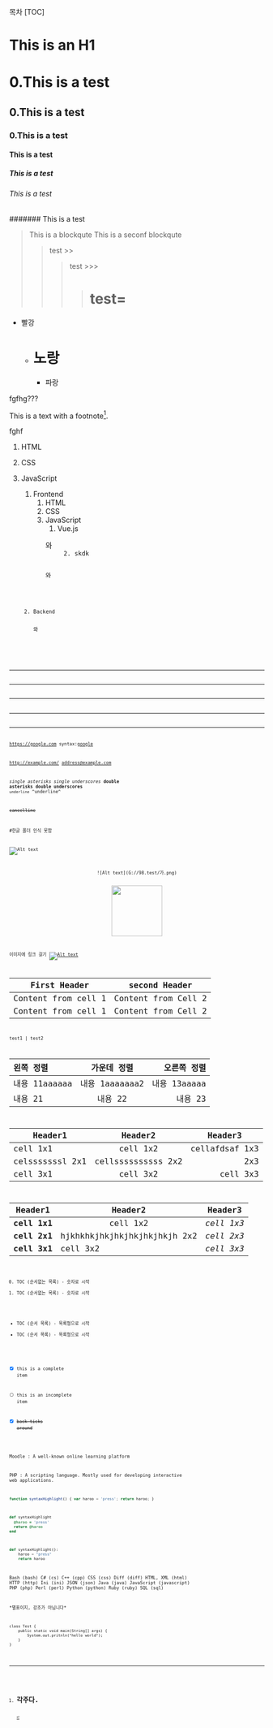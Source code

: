 목차
[TOC]

This is
 an H1
=
# 0.This is a test
## 0.This is a test
### 0.This is a test
#### This is a test
##### This is a test
###### This is a test
####### This is a test

> This is a blockqute
> This is a seconf blockqute
>> test >>
>>> test >>>
>>>> # test=

* 빨강
  * # 노랑
    * 파랑

fgfhg???

This is a text with a
footnote[^1].

[^1]: # 각주다.

fghf

1. HTML
2. CSS
3. JavaScript

    1. Frontend
        1. HTML
        2. CSS
        3. JavaScript
            1. Vue.js
            <pre>와 <code>
                2. skdk
                <pre>와 <code>

    2. Backend
        <pre>와 <code>

------------------------------------
* * *
***
*****
- - -
  https://google.com
  syntax:[google](https://google.com)

  <http://example.com/>
  <address@example.com>



*single asterisks*
_single underscores_
**double asterisks**
__double underscores__
``underline``
^underline^

~~cancelline~~


#한글 폴더 인식 못함

![Alt text](G://가.png)

 <center>![Alt text](G://98.test/가.png)</center>

<center><img width="100px" height="100px" src="G://98.test/가.png"/></center>

이미지에 링크 걸기
[![Alt text](G://98.test/가.png)](https://google.com)


First Header | second Header
------|------
Content from cell 1 | Content from Cell 2
Content from cell 1 | Content from Cell 2

test1 | test2

| 왼쪽 정렬 | 가운데 정렬 | 오른쪽 정렬 |
|:--------|:--------:|--------:|
| 내용 11aaaaaa | 내용 1aaaaaaa2 | 내용 13aaaaa |
| 내용 21 | 내용 22 | 내용 23 |


|  <center>Header1</center> |  <center>Header2</center> |  <center>Header3</center> |
|:--------|:--------:|--------:|
|cell 1x1 | cell 1x2  |cellafdsaf 1x3 |
|celsssssssl 2x1 | cellssssssssss 2x2  | 2x3 |
|cell 3x1 | cell 3x2  |cell 3x3 |

|  <center>Header1</center> |  <center>Header2</center> |  <center>Header3</center> |
|:--------|:--------|--------:|
|**cell 1x1** | <center>cell 1x2 </center> |*cell 1x3* |
|**cell 2x1** | hjkhkhkjhkjhkjhkjhkjhkjh 2x2  |*cell 2x3* |
|**cell 3x1** | cell 3x2  |*cell 3x3* |




0. TOC (순서없는 목록) - 숫자로 시작
0. TOC (순서없는 목록) - 숫자로 시작


* TOC (순서 목록) - 목록형으로 시작
* TOC (순서 목록) - 목록형으로 시작



- [x] this is a complete item
- [ ] this is an incomplete item
- [x] ~~back-ticks around~~



Moodle
:  A well-known online learning platform


PHP
:  A scripting language. Mostly used for developing interactive web applications.








~~~javascript
function syntaxHighlight() { var haroo = 'press'; return haroo; }
~~~

```ruby
def syntaxHighlight
  @haroo = 'press'
  return @haroo
end
```

```python
def syntaxHighlight():
    haroo = "press"
    return haroo
```

Bash (bash)
C# (cs)
C++ (cpp)
CSS (css)
Diff (diff)
HTML, XML (html)
HTTP (http)
Ini (ini)
JSON (json)
Java (java)
JavaScript (javascript)
PHP (php)
Perl (perl)
Python (python)
Ruby (ruby)
SQL (sql)





 \*별표이지, 강조가 아닙니다\*






 ```
 class Test {
     public static void main(String[] args) {
         System.out.pritnln("hello world");
     }
 }
 ```
